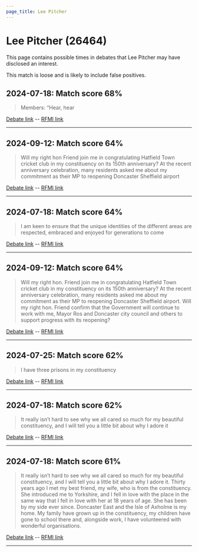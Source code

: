 ```yaml
---
page_title: Lee Pitcher
---
```


# Lee Pitcher  (26464)

This page contains possible times in debates that Lee Pitcher may have disclosed an interest.

This match is loose and is likely to include false positives. 



## 2024-07-18: Match score 68%

>Members: “Hear, hear

[Debate link](https://www.theyworkforyou.com/debates/?id=2024-07-18f.230.3)  --  [RFMI link](https://www.theyworkforyou.com/mp/26464/register)


---



## 2024-09-12: Match score 64%

>Will my right hon Friend join me in congratulating Hatfield Town cricket club in my constituency on its 150th anniversary? At the recent anniversary celebration,  many residents asked me about my commitment as their MP to reopening Doncaster Sheffield airport

[Debate link](https://www.theyworkforyou.com/debates/?id=2024-09-12b.975.5)  --  [RFMI link](https://www.theyworkforyou.com/mp/26464/register)


---



## 2024-07-18: Match score 64%

>I am keen to ensure that the unique identities of the different areas are respected, embraced and enjoyed for generations to come

[Debate link](https://www.theyworkforyou.com/debates/?id=2024-07-18f.230.3)  --  [RFMI link](https://www.theyworkforyou.com/mp/26464/register)


---



## 2024-09-12: Match score 64%

>Will my right hon. Friend join me in congratulating Hatfield Town cricket club in my constituency on its 150th anniversary? At the recent anniversary celebration,  many residents asked me about my commitment as their MP to reopening Doncaster Sheffield airport. Will my right hon. Friend confirm that the Government will continue to work with me, Mayor Ros and Doncaster city council and others to support progress with its reopening?

[Debate link](https://www.theyworkforyou.com/debates/?id=2024-09-12b.975.5)  --  [RFMI link](https://www.theyworkforyou.com/mp/26464/register)


---



## 2024-07-25: Match score 62%

>I have three prisons in my constituency

[Debate link](https://www.theyworkforyou.com/debates/?id=2024-07-25e.834.0)  --  [RFMI link](https://www.theyworkforyou.com/mp/26464/register)


---



## 2024-07-18: Match score 62%

>It really isn’t hard to see why we all cared so much for my beautiful constituency, and I will tell you a little bit about why I adore it

[Debate link](https://www.theyworkforyou.com/debates/?id=2024-07-18f.230.3)  --  [RFMI link](https://www.theyworkforyou.com/mp/26464/register)


---



## 2024-07-18: Match score 61%

>It really isn’t hard to see why we all cared so much for my beautiful constituency, and I will tell you a little bit about why I adore it. Thirty years ago I met my best friend, my wife, who is from the constituency. She introduced me to Yorkshire, and I fell in love with the place in the same way that I fell in love with her at 18 years of age. She has been by my side ever since. Doncaster East and the Isle of Axholme is my home. My family have grown up in the constituency, my children have gone to school there and, alongside work, I have volunteered with wonderful organisations.

[Debate link](https://www.theyworkforyou.com/debates/?id=2024-07-18f.230.3)  --  [RFMI link](https://www.theyworkforyou.com/mp/26464/register)


---


